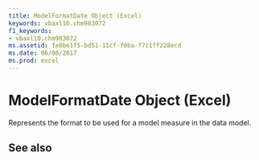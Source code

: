 ```yaml
---
title: ModelFormatDate Object (Excel)
keywords: vbaxl10.chm983072
f1_keywords:
- vbaxl10.chm983072
ms.assetid: fe0be1f5-bd51-11cf-f0ba-f7c1ff228ecd
ms.date: 06/08/2017
ms.prod: excel
---
```



# ModelFormatDate Object (Excel)

Represents the format to be used for a model measure in the data model.


## See also



